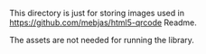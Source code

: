 This directory is just for storing images used in https://github.com/mebjas/html5-qrcode Readme.

The assets are not needed for running the library.